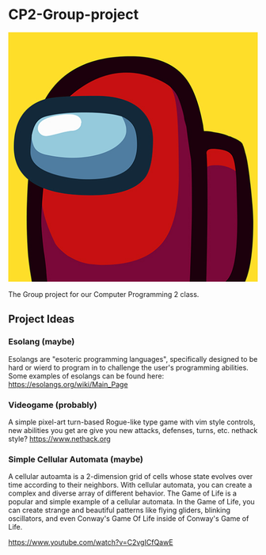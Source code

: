 

# CP2-Group-project
![Logo](unnamed.jpg "Logo")

The Group project for our Computer Programming 2 class.

## Project Ideas

### Esolang (maybe)
Esolangs are "esoteric programming languages", specifically designed to be hard or wierd to program in to challenge the user's programming abilities. Some examples of esolangs can be found here: https://esolangs.org/wiki/Main_Page

### Videogame (probably)
A simple pixel-art turn-based Rogue-like  type game with vim style controls, new abilities you get are give you new attacks, defenses, turns, etc.
nethack style? https://www.nethack.org

### Simple Cellular Automata (maybe)
A cellular autoamta is a 2-dimension grid of cells whose state evolves over time according to their neighbors. With cellular automata, you can create a complex and diverse array of different behavior. The Game of Life is a popular and simple example of a cellular automata. In the Game of Life, you can create strange and beautiful patterns like flying gliders, blinking oscillators, and even Conway's Game Of Life inside of Conway's Game of Life.

https://www.youtube.com/watch?v=C2vgICfQawE
